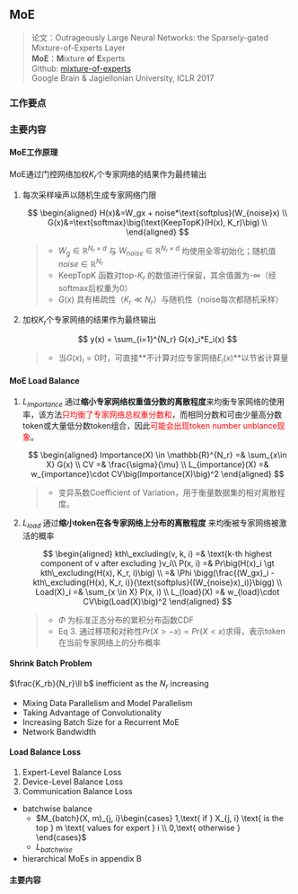 ## MoE
> 论文：Outrageously Large Neural Networks: the Sparsely-gated Mixture-of-Experts Layer  
> **MoE**：**M**ixture **o**f **E**xperts  
> Github: [mixture-of-experts](https://github.com/davidmrau/mixture-of-experts/blob/master/moe.py#L17)  
> Google Brain & Jagiellonian University, ICLR 2017  

### 工作要点
### 主要内容
#### MoE工作原理
MoE通过门控网络加权$K_r$个专家网络的结果作为最终输出

1. 每次采样噪声以随机生成专家网络门限

    $$
    \begin{aligned}
        H(x)&=W_gx + noise*\text{softplus}(W_{noise}x) \\
        G(x)&=\text{softmax}\big(\text{KeepTopK}(H(x), K_r)\big) \\
    \end{aligned}
    $$

    > - $W_g \in \mathbb{R}^{N_r\times d}$ 与 $W_{noise} \in \mathbb{R}^{N_r\times d}$ 均使用全零初始化；随机值 $noise \in \mathbb{R}^{N_r}$ 
    > - $\text{KeepTopK}$ 函数对top-$K_r$ 的数值进行保留，其余值置为-$\infty$（经softmax后权重为0）
    > - $G(x)$ 具有稀疏性（$K_r \ll N_r$）与随机性（noise每次都随机采样）

2. 加权$K_r$个专家网络的结果作为最终输出

    $$
    y(x) = \sum_{i=1}^{N_r} G(x)_i*E_i(x) 
    $$

    > - 当$G(x)_i=0$时，可直接**不计算对应专家网络$E_i(x)$**以节省计算量
    
#### MoE Load Balance
1. $L_{importance}$ 通过**缩小专家网络权重值分数的离散程度**来均衡专家网络的使用率，该方法<span style="color: red">只均衡了专家网络总权重分数和</span>，而相同分数和可由少量高分数token或大量低分数token组合，因此<span style="color: red">可能会出现token number unblance现象</span>。


    $$
    \begin{aligned}
      Importance(X) \in \mathbb{R}^{N_r} =& \sum_{x\in X} G(x) \\
      CV =& \frac{\sigma}{\mu} \\
      L_{importance}(X) =& w_{importance}\cdot CV\big(Importance(X)\big)^2
    \end{aligned}
    $$

    > - 变异系数Coefficient of Variation，用于衡量数据集的相对离散程度。  

2. $L_{load}$ 通过**缩小token在各专家网络上分布的离散程度** 来均衡被专家网络被激活的概率

    $$
    \begin{aligned}
      kth\_excluding(v, k, i) =& \text{k-th highest component of v after excluding }v_i\\
      P(x, i) =& Pr\big(H(x)_i \gt kth\_excluding(H(x), K_r, i)\big) \\
      =& \Phi \bigg(\frac{(W_gx)_i - kth\_excluding(H(x), K_r, i)}{\text{softplus}((W_{noise}x)_i)}\bigg) \\
      Load(X)_i =& \sum_{x \in X} P(x, i) \\
      L_{load}(X) =& w_{load}\cdot CV\big(Load(X)\big)^2
    \end{aligned}
    $$

    > - $\Phi$ 为标准正态分布的累积分布函数CDF
    > - Eq 3. 通过移项和对称性$Pr(X \gt -x) = Pr(X \lt x)$求得，表示token在当前专家网络上的分布概率

#### Shrink Batch Problem
$\frac{K_rb}{N_r}\ll b$ inefficient as the $N_r$ increasing
- Mixing Data Parallelism and Model Parallelism
- Taking Advantage of Convolutionality
- Increasing Batch Size for a Recurrent MoE
- Network Bandwidth

#### Load Balance Loss
1. Expert-Level Balance Loss
2. Device-Level Balance Loss
3. Communication Balance Loss


- batchwise balance
  -  $M_{batch}(X, m)_{j, i}\begin{cases}
    1,\text{ if } X_{j, i} \text{ is the top } m \text{ values for expert } i \\
    0,\text{ otherwise }
  \end{cases}$
  - $L_{batchwise}$
- hierarchical MoEs in appendix B
#### 主要内容
